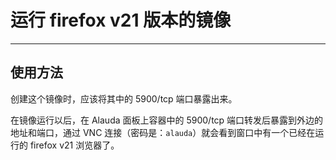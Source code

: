 # 运行 firefox v21 版本的镜像
----

## 使用方法

创建这个镜像时，应该将其中的 5900/tcp 端口暴露出来。

在镜像运行以后，在 Alauda 面板上容器中的 5900/tcp 端口转发后暴露到外边的地址和端口，通过 VNC 连接（密码是：`alauda`）就会看到窗口中有一个已经在运行的 firefox v21 浏览器了。
